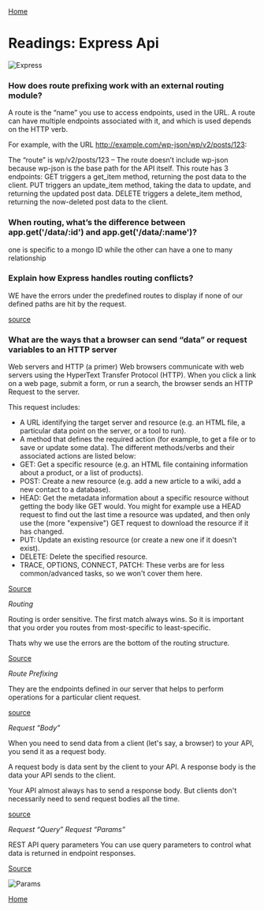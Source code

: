 [Home](https://401repo.github.io/401RN/README)

# Readings: Express Api

![Express](https://res.cloudinary.com/practicaldev/image/fetch/s--00h6CjGb--/c_limit%2Cf_auto%2Cfl_progressive%2Cq_auto%2Cw_880/https://www.maxrooted.com/panduan-membangun-rest-api-expressjs-mysql/cover.png)

### How does route prefixing work with an external routing module?

A route is the “name” you use to access endpoints, used in the URL. A route can have multiple endpoints associated with it, and which is used depends on the HTTP verb.

For example, with the URL http://example.com/wp-json/wp/v2/posts/123:

The “route” is wp/v2/posts/123 – The route doesn’t include wp-json because wp-json is the base path for the API itself.
This route has 3 endpoints:
GET triggers a get_item method, returning the post data to the client.
PUT triggers an update_item method, taking the data to update, and returning the updated post data.
DELETE triggers a delete_item method, returning the now-deleted post data to the client.

### When routing, what’s the difference between app.get('/data/:id') and app.get('/data/:name')?

one is specific to a mongo ID while the other can have a one to many relationship

### Explain how Express handles routing conflicts?

WE have the errors under the predefined routes to display if none of our defined paths are hit by the request.

[source](https://developer.wordpress.org/rest-api/extending-the-rest-api/routes-and-endpoints/)

### What are the ways that a browser can send “data” or request variables to an HTTP server

Web servers and HTTP (a primer)
Web browsers communicate with web servers using the HyperText Transfer Protocol (HTTP). When you click a link on a web page, submit a form, or run a search, the browser sends an HTTP Request to the server.

This request includes:

- A URL identifying the target server and resource (e.g. an HTML file, a particular data point on the server, or a tool to run).
- A method that defines the required action (for example, to get a file or to save or update some data). The different methods/verbs and their associated actions are listed below:
- GET: Get a specific resource (e.g. an HTML file containing information about a product, or a list of products). 
- POST: Create a new resource (e.g. add a new article to a wiki, add a new contact to a database). 
- HEAD: Get the metadata information about a specific resource without getting the body like GET would. You might for example use a HEAD request to find out the last time a resource was updated, and then only use the (more "expensive") GET request to download the resource if it has changed. 
- PUT: Update an existing resource (or create a new one if it doesn't exist).
- DELETE: Delete the specified resource.
- TRACE, OPTIONS, CONNECT, PATCH: These verbs are for less common/advanced tasks, so we won't cover them here.

[Source](https://developer.mozilla.org/en-US/docs/Learn/Server-side/First_steps/Client-Server_overview)

*Routing*

Routing is order sensitive. The first match always wins. So it is important that you order you routes from most-specific to least-specific.

Thats why we use the errors are the bottom of the routing structure.

[Source](https://stackoverflow.com/questions/36274985/how-to-map-webapi-routes-correctly)

*Route Prefixing*

They are the endpoints defined in our server that helps to perform operations for a particular client request.

[source](https://www.freecodecamp.org/news/express-explained-with-examples-installation-routing-middleware-and-more/)

*Request “Body”*

When you need to send data from a client (let's say, a browser) to your API, you send it as a request body.

A request body is data sent by the client to your API. A response body is the data your API sends to the client.

Your API almost always has to send a response body. But clients don't necessarily need to send request bodies all the time.

[source](https://fastapi.tiangolo.com/tutorial/body/)

*Request “Query”*
*Request “Params”*

REST API query parameters
You can use query parameters to control what data is returned in endpoint responses.

[Source](https://docs.oracle.com/en/cloud/saas/commerce-cloud/19d/occ-developer/rest-api-query-parameters.html)

![Params](https://docs.bmc.com/docs/ars1908/files/881403083/887396615/1/1565946299678/image2019-8-16_14-19-27.png)

[Home](https://401repo.github.io/401RN/README)